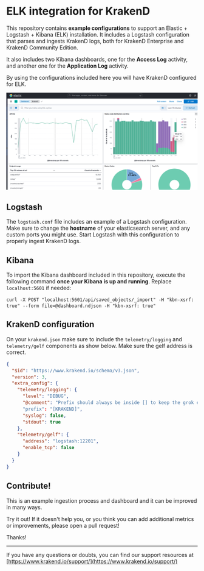 ELK integration for KrakenD
===========================
This repository contains **example configurations** to support an Elastic + Logstash + Kibana (ELK) installation. It includes a Logstash configuration that parses and ingests KrakenD logs, both for KrakenD Enterprise and KrakenD Community Edition.

It also includes two Kibana dashboards, one for the **Access Log** activity, and another one for the **Application Log** activity.

By using the configurations included here you will have KrakenD configured for ELK.

![Kibana screenshot](screenshots/kibana-screenshot.png)

## Logstash
The `logstash.conf` file includes an example of a Logstash configuration. Make sure to change the **hostname** of your elasticsearch server, and any custom ports you might use. Start Logstash with this configuration to properly ingest KrakenD logs.

## Kibana
To import the Kibana dashboard included in this repository, execute the following command **once your Kibana is up and running**. Replace `localhost:5601` if needed:

```shell
curl -X POST "localhost:5601/api/saved_objects/_import" -H "kbn-xsrf: true" --form file=@dashboard.ndjson -H "kbn-xsrf: true"
```

## KrakenD configuration
On your `krakend.json` make sure to include the `telemetry/logging` and `telemetry/gelf` components as show below. Make sure the gelf address is correct.

```json
{
  "$id": "https://www.krakend.io/schema/v3.json",
  "version": 3,
  "extra_config": {
    "telemetry/logging": {
      "level": "DEBUG",
      "@comment": "Prefix should always be inside [] to keep the grok expression working"
      "prefix": "[KRAKEND]",
      "syslog": false,
      "stdout": true
    },
    "telemetry/gelf": {
      "address": "logstash:12201",
      "enable_tcp": false
    }
  }
}
```

## Contribute!
This is an example ingestion process and dashboard and it can be improved in many ways.

Try it out! If it doesn't help you, or you think you can add additional metrics or improvements, please open a pull request!

Thanks!


---

If you have any questions or doubts, you can find our support resources at [https://www.krakend.io/support/](https://www.krakend.io/support/)
